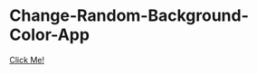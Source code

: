 # Change-Random-Background-Color-App
[Click Me!]( https://kaplanh.github.io/Change-Random-Background-Color-App/)
